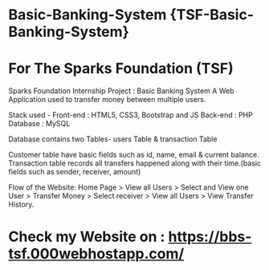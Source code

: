 # Basic-Banking-System {TSF-Basic-Banking-System}
# For The Sparks Foundation (TSF)

Sparks Foundation Internship Project : Basic Banking System A Web Application used to transfer money between multiple users. 

Stack used - 
Front-end : HTML5, CSS3, Bootstrap and JS 
Back-end : PHP
Database : MySQL 

Database contains two Tables- users Table & transaction Table

Customer table have basic fields such as id, name, email & current balance. Transaction table records all transfers happened along with their time.(basic fields such as sender, receiver, amount)

Flow of the Website: Home Page > View all Users > Select and View one User > Transfer Money > Select receiver > View all Users > View Transfer History.

# Check my Website on : https://bbs-tsf.000webhostapp.com/
